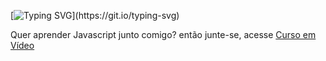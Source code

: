 [![Typing SVG](https://readme-typing-svg.herokuapp.com?color=a60ff&lines=Veja+os+progressos+do+meu+aprendizado!)](https://git.io/typing-svg)


<span>Quer aprender Javascript junto comigo? então junte-se, acesse <a href="https://youtube.com/playlist?list=PLntvgXM11X6pi7mW0O4ZmfUI1xDSIbmTm">Curso em Vídeo</a></span>
